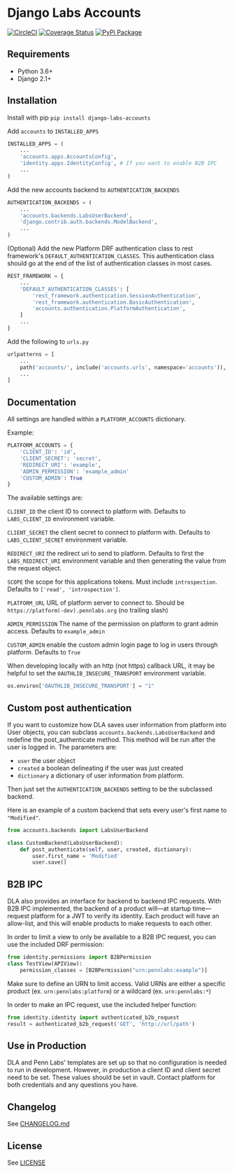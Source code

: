 # Django Labs Accounts

[![CircleCI](https://circleci.com/gh/pennlabs/django-labs-accounts.svg?style=shield)](https://circleci.com/gh/pennlabs/django-labs-accounts)
[![Coverage Status](https://codecov.io/gh/pennlabs/django-labs-accounts/branch/master/graph/badge.svg)](https://codecov.io/gh/pennlabs/django-labs-accounts)
[![PyPi Package](https://img.shields.io/pypi/v/django-labs-accounts.svg)](https://pypi.org/project/django-labs-accounts/)

## Requirements

* Python 3.6+
* Django 2.1+

## Installation

Install with pip `pip install django-labs-accounts`

Add `accounts` to `INSTALLED_APPS`

```python
INSTALLED_APPS = (
    ...
    'accounts.apps.AccountsConfig',
    'identity.apps.IdentityConfig', # If you want to enable B2B IPC
    ...
)
```

Add the new accounts backend to `AUTHENTICATION_BACKENDS`

```python
AUTHENTICATION_BACKENDS = (
    ...
    'accounts.backends.LabsUserBackend',
    'django.contrib.auth.backends.ModelBackend',
    ...
)
```

(Optional) Add the new Platform DRF authentication class to rest framework's `DEFAULT_AUTHENTICATION_CLASSES`. This authentication class should go at the end of the list of authentication classes in most cases.

```python
REST_FRAMEWORK = {
    ...
    'DEFAULT_AUTHENTICATION_CLASSES': [
        'rest_framework.authentication.SessionAuthentication',
        'rest_framework.authentication.BasicAuthentication',
        'accounts.authentication.PlatformAuthentication',
    ]
    ...
}
```

Add the following to `urls.py`

```python
urlpatterns = [
    ...
    path('accounts/', include('accounts.urls', namespace='accounts')),
    ...
]
```

## Documentation

All settings are handled within a `PLATFORM_ACCOUNTS` dictionary.

Example:

```python
PLATFORM_ACCOUNTS = {
    'CLIENT_ID': 'id',
    'CLIENT_SECRET': 'secret',
    'REDIRECT_URI': 'example',
    'ADMIN_PERMISSION': 'example_admin'
    'CUSTOM_ADMIN': True
}
```

The available settings are:

`CLIENT_ID` the client ID to connect to platform with. Defaults to `LABS_CLIENT_ID` environment variable.

`CLIENT_SECRET` the client secret to connect to platform with. Defaults to `LABS_CLIENT_SECRET` environment variable.

`REDIRECT_URI` the redirect uri to send to platform. Defaults to first the `LABS_REDIRECT_URI` environment variable and then generating the value from the request object.

`SCOPE` the scope for this applications tokens. Must include `introspection`. Defaults to `['read', 'introspection']`.

`PLATFORM_URL` URL of platform server to connect to. Should be `https://platform(-dev).pennlabs.org` (no trailing slash)

`ADMIN_PERMISSION` The name of the permission on platform to grant admin access. Defaults to `example_admin`

`CUSTOM_ADMIN` enable the custom admin login page to log in users through platform. Defaults to `True`

When developing locally with an http (not https) callback URL, it may be helpful to set the `OAUTHLIB_INSECURE_TRANSPORT` environment variable.

```python
os.environ['OAUTHLIB_INSECURE_TRANSPORT'] = "1"
```

## Custom post authentication

If you want to customize how DLA saves user information from platform into User objects, you can subclass `accounts.backends.LabsUserBackend` and redefine the post_authenticate method. This method will be run after the user is logged in. The parameters are:

* `user` the user object
* `created` a boolean delineating if the user was just created
* `dictionary` a dictionary of user information from platform.

Then just set the `AUTHENTICATION_BACKENDS` setting to be the subclassed backend.

Here is an example of a custom backend that sets every user's first name to `"Modified"`.

```python
from accounts.backends import LabsUserBackend

class CustomBackend(LabsUserBackend):
    def post_authenticate(self, user, created, dictionary):
        user.first_name = 'Modified'
        user.save()
```

## B2B IPC

DLA also provides an interface for backend to backend IPC requests. With B2B IPC implemented, the backend of a product will—at startup time—request platform for a JWT to verify its identity. Each product will have an allow-list, and this will enable products to make requests to each other.

In order to limit a view to only be available to a B2B IPC request, you can use the included DRF permission:

```python
from identity.permissions import B2BPermission
class TestView(APIView):
    permission_classes = [B2BPermission("urn:pennlabs:example")]
```

Make sure to define an URN to limit access. Valid URNs are either a specific product (ex. `urn:pennlabs:platform`) or a wildcard (ex. `urn:pennlabs:*`)

In order to make an IPC request, use the included helper function:

```python
from identity.identity import authenticated_b2b_request
result = authenticated_b2b_request('GET', 'http://url/path')
```

## Use in Production

DLA and Penn Labs' templates are set up so that no configuration is needed to run in development. However, in production a client ID and client secret need to be set. These values should be set in vault. Contact platform for both credentials and any questions you have.

## Changelog

See [CHANGELOG.md](https://github.com/pennlabs/django-labs-accounts/blob/master/CHANGELOG.md)

## License

See [LICENSE](https://github.com/pennlabs/django-labs-accounts/blob/master/LICENSE)
